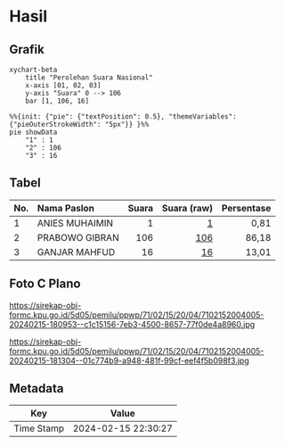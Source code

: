 # Hasil

## Grafik

```mermaid
xychart-beta
    title "Perolehan Suara Nasional"
    x-axis [01, 02, 03]
    y-axis "Suara" 0 --> 106
    bar [1, 106, 16]
```

```mermaid
%%{init: {"pie": {"textPosition": 0.5}, "themeVariables": {"pieOuterStrokeWidth": "5px"}} }%%
pie showData
    "1" : 1
    "2" : 106
    "3" : 16
```

## Tabel

| No. | Nama Paslon    | Suara | Suara (raw) | Persentase |
|:--- |:-------------- | -----:| -----------:| ----------:|
| 1   | ANIES MUHAIMIN | 1     | [1][p-1]    | 0,81       |
| 2   | PRABOWO GIBRAN | 106   | [106][p-2]  | 86,18      |
| 3   | GANJAR MAHFUD  | 16    | [16][p-3]   | 13,01      |


[p-1]: https://github.com/gigit-pemilu/pemilu-2024/blob/main/pilpres/hitung-suara/sub/71-sulawesi-utara/sub/02-minahasa/sub/15-tombariri/sub/2004-ranowangko/sub/005-tps/sub/paslon-1.txt
[p-2]: https://github.com/gigit-pemilu/pemilu-2024/blob/main/pilpres/hitung-suara/sub/71-sulawesi-utara/sub/02-minahasa/sub/15-tombariri/sub/2004-ranowangko/sub/005-tps/sub/paslon-2.txt
[p-3]: https://github.com/gigit-pemilu/pemilu-2024/blob/main/pilpres/hitung-suara/sub/71-sulawesi-utara/sub/02-minahasa/sub/15-tombariri/sub/2004-ranowangko/sub/005-tps/sub/paslon-3.txt

## Foto C Plano

https://sirekap-obj-formc.kpu.go.id/5d05/pemilu/ppwp/71/02/15/20/04/7102152004005-20240215-180953--c1c15156-7eb3-4500-8657-77f0de4a8960.jpg

https://sirekap-obj-formc.kpu.go.id/5d05/pemilu/ppwp/71/02/15/20/04/7102152004005-20240215-181304--01c774b9-a948-481f-99cf-eef4f5b098f3.jpg


## Metadata

| Key        | Value               |
| ---------- | ------------------- |
| Time Stamp | 2024-02-15 22:30:27 |



